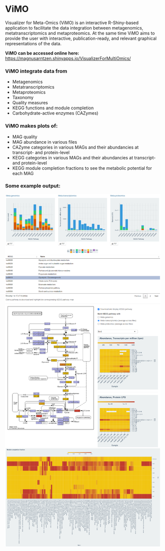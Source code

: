 # ViMO
Visualizer for Meta-Omics (ViMO) is an interactive R-Shiny-based application to facilitate the data integration between metagenomics, metatranscriptomics and metaproteomics. At the same time ViMO aims to provide the user with interactive, publication-ready, and relevant graphical representations of the data.

**ViMO can be accessed online here:**  
https://magnusarntzen.shinyapps.io/VisualizerForMultiOmics/  


### ViMO integrate data from
  - Metagenomics  
  - Metatranscriptomics  
  - Metaproteomics  
  - Taxonomy  
  - Quality measures  
  - KEGG functions and module completion  
  - Carbohydrate-active enzymes (CAZymes)  

### ViMO makes plots of:
  - MAG quality  
  - MAG abundance in various files  
  - CAZyme categories in various MAGs and their abundancies at transcript- and protein-level  
  - KEGG categories in various MAGs and their abundancies at transcript- and protein-level  
  - KEGG module completion fractions to see the metabolic potential for each MAG  
  
### Some example output:
  ![Fig1](/example_output/KEGG.PNG)
  ![Fig2](/example_output/KEGG_2.PNG)
  ![Fig3](/example_output/mcf.PNG)
